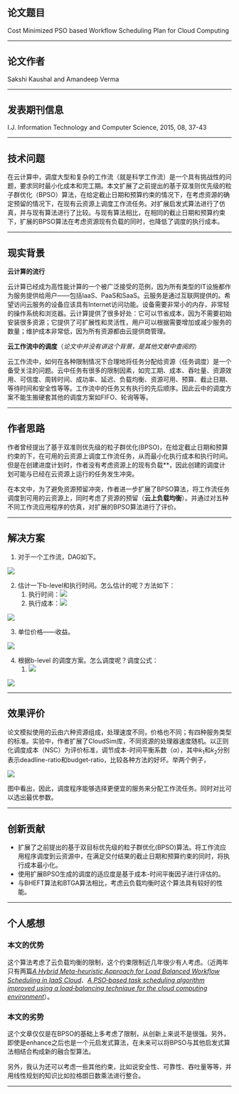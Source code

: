 ## 论文题目

Cost Minimized PSO based Workflow Scheduling Plan for Cloud Computing

---

## 论文作者

Sakshi Kaushal and Amandeep Verma

---

## 发表期刊信息

I.J. Information Technology and Computer Science, 2015, 08, 37-43

---

## 技术问题

在云计算中，调度大型和复杂的工作流（就是科学工作流）是一个具有挑战性的问题，要求同时最小化成本和完工期。本文扩展了之前提出的基于双准则优先级的粒子群优化（BPSO）算法，在给定截止日期和预算约束的情况下，在考虑资源的确定预留的情况下，在现有云资源上调度工作流任务。对扩展启发式算法进行了仿真，并与现有算法进行了比较。与现有算法相比，在相同的截止日期和预算约束下，扩展的BPSO算法在考虑资源现有负载的同时，也降低了调度的执行成本。

---

## 现实背景

**云计算的流行**

云计算已经成为高性能计算的一个被广泛接受的范例，因为所有类型的IT设施都作为服务提供给用户——包括IaaS、PaaS和SaaS。云服务是通过互联网提供的。希望访问云服务的设备应该具有Internet访问功能。设备需要非常小的内存，非常轻的操作系统和浏览器。云计算提供了很多好处：它可以节省成本，因为不需要初始安装很多资源；它提供了可扩展性和灵活性，用户可以根据需要增加或减少服务的数量；维护成本非常低，因为所有资源都由云提供商管理。

**云工作流中的调度**（*论文中并没有讲这个背景，是其他文献中查阅的*）

云工作流中，如何在各种限制情况下合理地将任务分配给资源（任务调度）是一个备受关注的问题。云中任务有很多的限制因素，如完工期、成本、吞吐量、资源效用、可信度、周转时间、成功率、延迟、负载均衡、资源可用、预算、截止日期、等待时间和安全性等等。工作流中的任务又有执行的先后顺序。因此云中的调度方案不能生搬硬套其他的调度方案如FIFO、轮询等等。

---

## 作者思路

作者曾经提出了基于双准则优先级的粒子群优化(BPSO)，在给定截止日期和预算约束的下，在可用的云资源上调度工作流任务，从而最小化执行成本和执行时间。但是在创建进度计划时，作者没有考虑资源上的现有负载**，因此创建的调度计划可能与已经在云资源上运行的任务发生冲突。

在本文中，为了避免资源预留冲突，作者进一步扩展了BPSO算法，将工作流任务调度到可用的云资源上，同时考虑了资源的预留（**云上负载均衡**）。并通过对五种不同工作流应用程序的仿真，对扩展的BPSO算法进行了评价。

---

## 解决方案

1. 对于一个工作流，DAG如下。

![](https://i.loli.net/2019/06/29/5d16d55a7760a67577.png)

2. 估计一下b-level和执行时间。怎么估计的呢？方法如下：
   1. 执行时间：![](https://i.loli.net/2019/06/29/5d16d64411d0262721.png)
   2. 执行成本：![](https://i.loli.net/2019/06/29/5d16d666c24e780438.png)

![](https://i.loli.net/2019/06/29/5d16d5aed649c88669.png)

3. 单位价格——收益。

![](https://i.loli.net/2019/06/29/5d16d5cf985db65467.png)

4. 根据b-level 的调度方案。怎么调度呢？调度公式：
   1. ![](https://i.loli.net/2019/06/29/5d16d69bc5fd371821.png)

![](https://i.loli.net/2019/06/29/5d16d5ee2c98336511.png)

---

## 效果评价

论文模拟使用的云由六种资源组成，处理速度不同，价格也不同；有四种服务类型的标准。实验中，作者扩展了CloudSim库，不同资源的处理器速度随机。以正则化调度成本（NSC）为评价标准，调节成本-时间平衡系数（$\alpha$），其中$k_1$和$k_2$分别表示deadline-ratio和budget-ratio，比较各种方法的好坏。举两个例子，

![](https://i.loli.net/2019/06/29/5d16d7fa8380b98419.png)

图中看出，因此，调度程序能够选择更便宜的服务来分配工作流任务。同时对比可以选出最优参数。

---

## 创新贡献

- 扩展了之前提出的基于双目标优先级的粒子群优化(BPSO)算法。将工作流应用程序调度到云资源中，在满足交付结果的截止日期和预算约束的同时，将执行成本最小化。
- 使用扩展BPSO生成的调度的适应度是基于成本-时间平衡因子进行评估的。
- 与BHEFT算法和BTGA算法相比，考虑云负载均衡时这个算法具有较好的性能。

------

## 个人感想

### 本文的优势

这个算法考虑了云负载均衡的限制，这个约束限制近几年很少有人考虑。（近两年只有两篇[*A Hybrid Meta-heuristic Approach for Load Balanced Workflow Scheduling in IaaS Cloud*](https://link.springer.com/content/pdf/10.1007/978-3-030-05366-6.pdf#page=84)、[*A PSO‐based task scheduling algorithm improved using a load‐balancing technique for the cloud computing environment*](https://onlinelibrary.wiley.com/doi/abs/10.1002/cpe.4368)）。

### 本文的劣势

这个文章仅仅是在BPSO的基础上多考虑了限制，从创新上来说不是很强。另外，即使是enhance之后也是一个元启发式算法，在未来可以将BPSO与其他启发式算法相结合构成新的融合型算法。

另外，我认为还可以考虑一些其他约束，比如说安全性、可靠性、吞吐量等等，并用线性规划的知识比如拉格朗日数乘法进行整合。

---